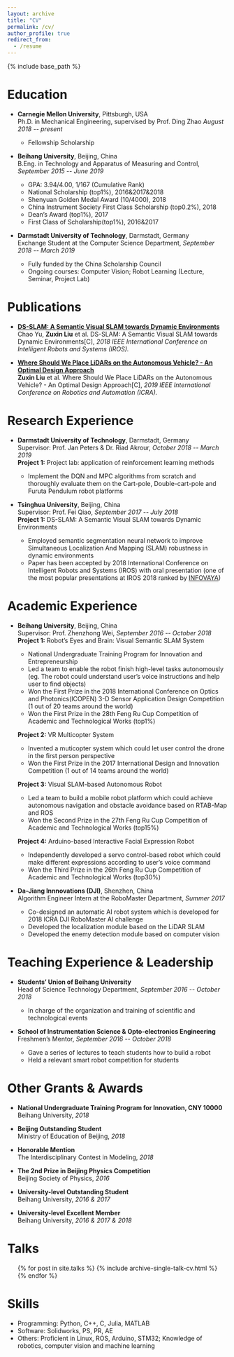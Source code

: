 ```yaml
---
layout: archive
title: "CV"
permalink: /cv/
author_profile: true
redirect_from:
  - /resume
---
```


{% include base_path %}


Education
======
* **Carnegie Mellon University**, Pittsburgh, USA  
Ph.D. in Mechanical Engineering, supervised by Prof. Ding Zhao _August 2018 -- present_
  * Fellowship Scholarship

* **Beihang University**, Beijing, China  
B.Eng. in Technology and Apparatus of Measuring and Control, _September 2015 -- June 2019_
  * GPA: 3.94/4.00, 1/167 (Cumulative Rank)
  * National Scholarship (top1%), 2016&2017&2018
  * Shenyuan Golden Medal Award (10/4000), 2018
  * China Instrument Society First Class Scholarship (top0.2%), 2018
  * Dean’s Award (top1%), 2017
  * First Class of Scholarship(top1%), 2016&2017

* **Darmstadt University of Technology**, Darmstadt, Germany  
Exchange Student at the Computer Science Department, _September 2018 -- March 2019_
  * Fully funded by the China Scholarship Council
  * Ongoing courses: Computer Vision; Robot Learning (Lecture, Seminar, Project Lab)

Publications
======
* **[DS-SLAM: A Semantic Visual SLAM towards Dynamic Environments](https://arxiv.org/abs/1809.08379)**  
Chao Yu, <b>Zuxin Liu</b> et al. DS-SLAM: A Semantic Visual SLAM towards Dynamic Environments[C], <i> 2018 IEEE International Conference on Intelligent Robots and Systems (IROS).</i>
<style> a:hover{ text-decoration:underline}</style>

* **[Where Should We Place LiDARs on the Autonomous Vehicle? - An Optimal Design Approach](https://arxiv.org/abs/1809.05845)**  
<b>Zuxin Liu</b> et al. Where Should We Place LiDARs on the Autonomous Vehicle? - An Optimal Design Approach[C], <i> 2019 IEEE International Conference on Robotics and Automation (ICRA).</i>   


Research Experience
======
* **Darmstadt University of Technology**, Darmstadt, Germany  
Supervisor: Prof. Jan Peters & Dr. Riad Akrour, _October 2018 -- March 2019_        
  **Project 1:** Project lab: application of reinforcement learning methods 
    * Implement the DQN and MPC algorithms from scratch and thoroughly evaluate them on the Cart-pole, Double-cart-pole and Furuta Pendulum robot platforms


* **Tsinghua University**, Beijing, China  
Supervisor: Prof. Fei Qiao, _September 2017 -- July 2018_    
   **Project 1:** DS-SLAM: A Semantic Visual SLAM towards Dynamic Environments 
    * Employed semantic segmentation neural network to improve Simultaneous Localization And Mapping (SLAM) robustness in dynamic environments
    * Paper has been accepted by 2018 International Conference on Intelligent Robots and Systems (IROS) with oral presentation (one of the most popular presentations at IROS 2018 ranked by [INFOVAYA](https://events.infovaya.com/))


Academic Experience
======
* **Beihang University**, Beijing, China  
Supervisor: Prof. Zhenzhong Wei, _September 2016 -- October 2018_        
  **Project 1:** Robot’s Eyes and Brain: Visual Semantic SLAM System 
    * National Undergraduate Training Program for Innovation and Entrepreneurship
    * Led a team to enable the robot finish high-level tasks autonomously (eg. The robot could understand user’s voice instructions and help user to find objects)
    * Won the First Prize in the 2018 International Conference on Optics and Photonics(ICOPEN) 3-D Sensor Application Design Competition (1 out of 20 teams around the world)
    * Won the First Prize in the 28th Feng Ru Cup Competition of Academic and Technological Works (top1%) 

  **Project 2:** VR Multicopter System
    * Invented a muticopter system which could let user control the drone in the first person perspective
    * Won the First Prize in the 2017 International Design and Innovation Competition (1 out of 14 teams around the world)

  **Project 3:** Visual SLAM-based Autonomous Robot
    * Led a team to build a mobile robot platform which could achieve autonomous navigation and obstacle avoidance based on RTAB-Map and ROS
    * Won the Second Prize in the 27th Feng Ru Cup Competition of Academic and Technological Works (top15%) 

  **Project 4:** Arduino-based Interactive Facial Expression Robot
    * Independently developed  a servo control-based robot which could make different expressions according to user’s voice command
    * Won the Third Prize in the 26th Feng Ru Cup Competition of Academic and Technological Works (top30%)

* **Da-Jiang Innnovations (DJI)**, Shenzhen, China  
Algorithm Engineer Intern at the RoboMaster Department, _Summer 2017_    
    * Co-designed an automatic AI robot system which is developed for 2018 ICRA DJI RoboMaster AI challenge
    * Developed the localization module based on the LiDAR SLAM
    * Developed the enemy detection module based on computer vision


Teaching Experience & Leadership
======
* **Students’ Union of Beihang University**  
Head of Science Technology Department, _September 2016 -- October 2018_    
    * In charge of the organization and training of scientific and technological events

* **School of Instrumentation Science & Opto-electronics Engineering**  
Freshmen’s Mentor, _September 2016 -- October 2018_    
    * Gave a series of lectures to teach students how to build a robot
    * Held a relevant smart robot competition for students

Other Grants & Awards
======
* **National Undergraduate Training Program for Innovation, CNY 10000**  
Beihang University, _2018_    

* **Beijing Outstanding Student**  
Ministry of Education of Beijing, _2018_    

* **Honorable Mention**  
The Interdisciplinary Contest in Modeling, _2018_    

* **The 2nd Prize in Beijing Physics Competition**  
Beijing Society of Physics, _2016_    

* **University-level Outstanding Student**  
Beihang University, _2016 & 2017_    

* **University-level Excellent Member**  
Beihang University, _2016 & 2017 & 2018_    

  
Talks
======
  <ul>{% for post in site.talks %}
    {% include archive-single-talk-cv.html %}
  {% endfor %}</ul>


 
Skills
======
* Programming: Python, C++, C, Julia, MATLAB
* Software: Solidworks, PS, PR, AE
* Others: Proficient in Linux, ROS, Arduino, STM32; Knowledge of robotics, computer vision and machine learning



